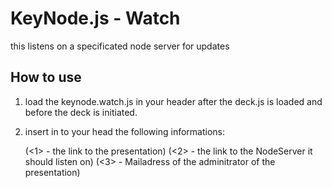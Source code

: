 # KeyNode.js - Watch

this listens on a specificated node server for updates

## How to use

1. load the keynode.watch.js in your header after the deck.js is loaded and before the deck is initiated.

2. insert in to your head the following informations:
	<link rel="http://ns.aksw.org/keynode/canocical" href="<1>" /> (<1> - the link to the presentation)
    <link rel="http://ns.aksw.org/keynode/server" href="<2>" /> (<2> - the link to the NodeServer it should listen on)
	<link rel="http://ns.aksw.org/keynode/mailto" href="<3>" /> (<3> - Mailadress of the adminitrator of the presentation)
	